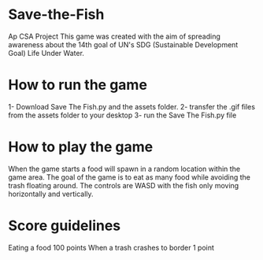 # Save-the-Fish
Ap CSA Project
This game was created with the aim of spreading awareness about the 14th goal of UN's SDG (Sustainable Development Goal) Life Under Water.
# How to run the game
1- Download Save The Fish.py and the assets folder.
2- transfer the .gif files from the assets folder to your desktop
3- run the Save The Fish.py file
# How to play the game
When the game starts a food will spawn in a random location within the game area. The goal of the game is to eat as many food while avoiding the trash floating around. The controls are WASD with the fish only moving horizontally and vertically.
# Score guidelines
Eating a food 100 points
When a trash crashes to border 1 point


